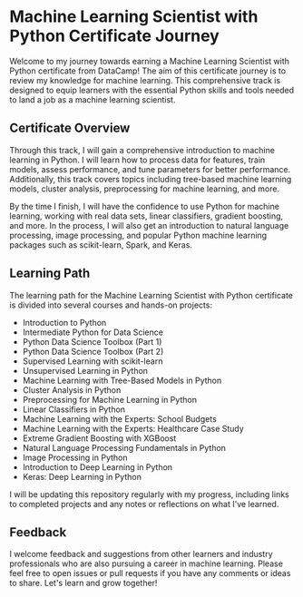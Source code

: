 # Machine Learning Scientist with Python Certificate Journey

Welcome to my journey towards earning a Machine Learning Scientist with Python certificate from DataCamp! The aim of this certificate journey is to review my knowledge for machine learning. This comprehensive track is designed to equip learners with the essential Python skills and tools needed to land a job as a machine learning scientist.

## Certificate Overview

Through this track, I will gain a comprehensive introduction to machine learning in Python. I will learn how to process data for features, train models, assess performance, and tune parameters for better performance. Additionally, this track covers topics including tree-based machine learning models, cluster analysis, preprocessing for machine learning, and more.

By the time I finish, I will have the confidence to use Python for machine learning, working with real data sets, linear classifiers, gradient boosting, and more. In the process, I will also get an introduction to natural language processing, image processing, and popular Python machine learning packages such as scikit-learn, Spark, and Keras.

## Learning Path

The learning path for the Machine Learning Scientist with Python certificate is divided into several courses and hands-on projects:

- Introduction to Python
- Intermediate Python for Data Science
- Python Data Science Toolbox (Part 1)
- Python Data Science Toolbox (Part 2)
- Supervised Learning with scikit-learn
- Unsupervised Learning in Python
- Machine Learning with Tree-Based Models in Python
- Cluster Analysis in Python
- Preprocessing for Machine Learning in Python
- Linear Classifiers in Python
- Machine Learning with the Experts: School Budgets
- Machine Learning with the Experts: Healthcare Case Study
- Extreme Gradient Boosting with XGBoost
- Natural Language Processing Fundamentals in Python
- Image Processing in Python
- Introduction to Deep Learning in Python
- Keras: Deep Learning in Python

I will be updating this repository regularly with my progress, including links to completed projects and any notes or reflections on what I've learned.

## Feedback

I welcome feedback and suggestions from other learners and industry professionals who are also pursuing a career in machine learning. Please feel free to open issues or pull requests if you have any comments or ideas to share. Let's learn and grow together!

